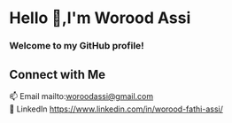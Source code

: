 # Hello 👋,I'm Worood Assi
### Welcome to my GitHub profile!

## Connect with Me
📫 Email mailto:woroodassi@gmail.com <br>
💼 LinkedIn https://www.linkedin.com/in/worood-fathi-assi/
<!--
**woroodfathiassi/woroodfathiassi** is a ✨ _special_ ✨ repository because its `README.md` (this file) appears on your GitHub profile.

Here are some ideas to get you started:

- 🔭 I’m currently working on ...
- 🌱 I’m currently learning ...
- 👯 I’m looking to collaborate on ...
- 🤔 I’m looking for help with ...
- 💬 Ask me about ...
- 📫 How to reach me: ...
- 😄 Pronouns: ...
- ⚡ Fun fact: ...
-->
